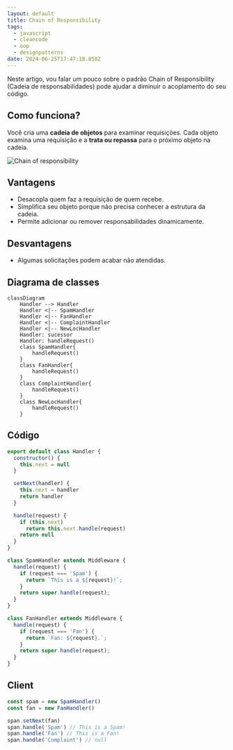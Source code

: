 ```yaml
---
layout: default
title: Chain of Responsibility
tags:
  - javascript
  - cleancode
  - oop
  - designpatterns
date: 2024-06-25T17:47:18.858Z
---
```

Neste artigo, vou falar um pouco sobre o padrão Chain of Responsibility (Cadeia de responsabilidades) pode ajudar a diminuir o acoplamento do seu código.

## Como funciona?

Você cria uma **cadeia de objetos** para examinar requisições. Cada objeto examina uma requisição e a **trata ou repassa** para o próximo objeto na cadeia.

![Chain of responsibility](/img/solution1-en.png)

## Vantagens

* Desacopla quem faz a requisição de quem recebe.
* Simplifica seu objeto porque não precisa conhecer a estrutura da cadeia.
* Permite adicionar ou remover responsabilidades dinamicamente.

## **Desvantagens**

* Algumas solicitações podem acabar não atendidas.

## **Diagrama de classes**

```mermaid
classDiagram
    Handler --> Handler
    Handler <|-- SpamHandler
    Handler <|-- FanHandler
    Handler <|-- ComplaintHandler
    Handler <|-- NewLocHandler
    Handler: sucessor
    Handler: handleRequest()
    class SpamHandler{
        handleRequest()
    }
    class FanHandler{
        handleRequest()
    }
    class ComplaintHandler{
        handleRequest()
    }
    class NewLocHandler{
        handleRequest()
    }
```

## Código

```jsx
export default class Handler {
  constructor() {
    this.next = null
  }

  setNext(handler) {
    this.next = handler
    return handler
  }

  handle(request) {
    if (this.next)
      return this.next.handle(request)
    return null
  }
}
```

```jsx
class SpamHandler extends Middleware {
  handle(request) {
    if (request === 'Spam') {
      return `This is a ${request}!`;
    }
    return super.handle(request);
  }
}

class FanHandler extends Middleware {
  handle(request) {
    if (request === 'Fan') {
      return `Fan: ${request}.`;
    }
    return super.handle(request);
  }
}
```

## Client

```jsx
const spam = new SpamHandler()
const fan = new FanHandler()

span.setNext(fan)
span.handle('Spam') // This is a Spam!
span.handle('Fan') // This is a Fan!
span.handle('Complaint') // null
```
